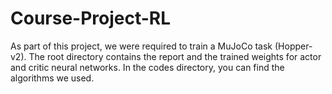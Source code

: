 # Course-Project-RL

As part of this project, we were required to train a MuJoCo task (Hopper-v2).
The root directory contains the report and the trained weights for actor and critic neural networks.
In the codes directory, you can find the algorithms we used.
